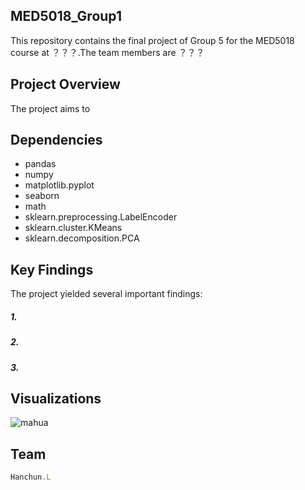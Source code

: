## MED5018_Group1
This repository contains the final project of Group 5 for the MED5018 course at ？？？.The team members are ？？？

## Project Overview
The project aims to

## Dependencies
* pandas
* numpy
* matplotlib.pyplot
* seaborn
* math
* sklearn.preprocessing.LabelEncoder
* sklearn.cluster.KMeans
* sklearn.decomposition.PCA

## Key Findings
The project yielded several important findings:
##### 1.
##### 2.
##### 3.
## Visualizations 
![mahua](mahua-logo.jpg)


## Team

```javascript
Hanchun.L
```
